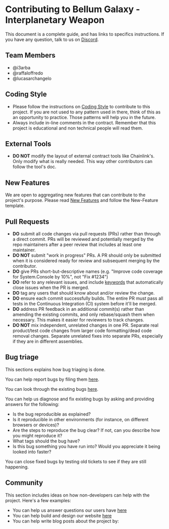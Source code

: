 # Contributing to Bellum Galaxy - Interplanetary Weapon

This document is a complete guide, and has links to specifics instructions. If you have any question, talk to us on [Discord](https://discord.gg/H2UpdzbbRJ).

## Team Members
* @i3arba
* @raffaloffredo
* @lucasarchangelo

## Coding Style

- Please follow the instructions on [Coding Style](./code-style/code-style.md) to contribute to this project. If you are not used to any pattern used in there, think of this as an opportunity to practice. Those patterns will help you in the future.
- Always include in-line comments in the contract. Remember that this project is educational and non technical people will read them.

## External Tools

- **DO NOT** modify the layout of external contract tools like Chainlink's. Only modify what is really needed. This way other contributors can follow the tool's doc.

## New Features

We are open to aggregating new features that can contribute to the project's purpose. Please read [New Features](https://github.com/BellumGalaxy/BG-IW/issues/new?assignees=&labels=&projects=&template=feature_request.md&title=%5BIMPROVEMENTS%5D) and follow the New-Feature template.

## Pull Requests

- **DO** submit all code changes via pull requests (PRs) rather than through a direct commit. PRs will be reviewed and potentially merged by the repo maintainers after a peer review that includes at least one maintainer.
- **DO NOT** submit "work in progress" PRs. A PR should only be submitted when it is considered ready for review and subsequent merging by the contributor.
- **DO** give PRs short-but-descriptive names (e.g. "Improve code coverage for System.Console by 10%", not "Fix #1234")
- **DO** refer to any relevant issues, and include [keywords](https://help.github.com/articles/closing-issues-via-commit-messages/) that automatically close issues when the PR is merged.
- **DO** tag any users that should know about and/or review the change.
- **DO** ensure each commit successfully builds. The entire PR must pass all tests in the Continuous Integration (CI) system before it'll be merged.
- **DO** address PR feedback in an additional commit(s) rather than amending the existing commits, and only rebase/squash them when necessary. This makes it easier for reviewers to track changes.
- **DO NOT** mix independent, unrelated changes in one PR. Separate real product/test code changes from larger code formatting/dead code removal changes. Separate unrelated fixes into separate PRs, especially if they are in different assemblies.

## Bug triage
This sections explains how bug triaging is done.

You can help report bugs by filing them [here](https://github.com/BellumGalaxy/BG-IW/issues/new?assignees=&labels=&projects=&template=bug_report.md&title=%5BBUG+REPORT%5D).

You can look through the existing bugs [here](https://github.com/BellumGalaxy/BG-IW/issues).

You can help us diagnose and fix existing bugs by asking and providing answers for the following:

* Is the bug reproducible as explained?
* Is it reproducible in other environments (for instance, on different browsers or devices)?
* Are the steps to reproduce the bug clear? If not, can you describe how you might reproduce it?
* What tags should the bug have?
* Is this bug something you have run into? Would you appreciate it being looked into faster?

You can close fixed bugs by testing old tickets to see if they are still happening.

## Community 
This section includes ideas on how non-developers can help with the project. Here's a few examples:

* You can help us answer questions our users have [here](https://discord.com/channels/1161457590300061746/1197904973166546975)
* You can help build and design our website [here]()
* You can help write blog posts about the project by: 